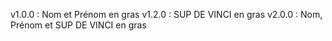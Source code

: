 v1.0.0 : Nom et Prénom en gras
v1.2.0 : SUP DE VINCI en gras
v2.0.0 : Nom, Prénom et SUP DE VINCI en gras
